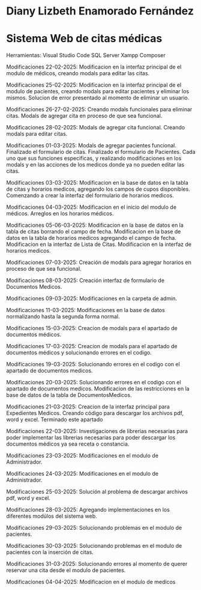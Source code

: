 # Diany Lizbeth Enamorado Fernández 
# Sistema Web de citas médicas
Herramientas:
  Visual Studio Code
  SQL Server
  Xampp
  Composer

  Modificaciones 22-02-2025:
    Modificacion en la interfaz principal de el modulo de médicos, creando modals para editar las citas.

  Modificaciones 25-02-2025:
    Modificacion en la interfaz principal de el modulo de pacientes, creando modals para editar pacientes y eliminar los mismos.
    Solucion de error presentado al momento de eliminar un usuario.

  Modificaciones 26-27-02-2025:
    Creando modals funcionales para eliminar citas.
    Modals de agregar cita en proceso de que sea funcional.

  
  Modificaciones 28-02-2025:
    Modals de agregar cita funcional.
    Creando modals para editar citas.

  Modificaciones 01-03-2025:
    Modals de agregar pacientes funcional.
    Finalizado el formulario de citas.
    Finalizado el formulario de Pacientes.
    Cada uno que sus funciones especificas, y realizando modificaciones en los modals y en las acciones
    de los medicos donde ya no pueden editar las citas.

  Modificaciones 03-03-2025:
    Modificacion en la base de datos en la tabla de citas y horarios medicos, agregando los campos de cupos disponibles.
    Comenzando a crear la interfaz del formulario de horarios medicos.
      
  Modificaciones 04-03-2025:
    Modificacion en el inicio del modulo de médicos.
    Arreglos en los horarios médicos.

  Modificaciones 05-06-03-2025:
    Modificacion en la base de datos en la tabla de citas borrando el campo de fecha.
    Modificacion en la base de datos en la tabla de horarios medicos agregando el campo de fecha.
    Modificacion en la interfaz de Lista de Citas.
    Modificacion en la interfaz de horarios medicos.

  Modificaciones 07-03-2025:
    Creación de modals para agregar horarios en proceso de que sea funcional.

  Modificaciones 08-03-2025:
    Creación interfaz de formulario de Documentos Medicos.

  Modificaciones 09-03-2025:
    Modificaciones en la carpeta de admin.

  Modificaciones 11-03-2025:
    Modificaciones en la base de datos normalizando hasta la segunda forma normal.

  Modificaciones 15-03-2025:
    Creacion de modals para el apartado de documentos médicos.

  Modificaciones 17-03-2025:
    Creacion de modals para el apartado de documentos médicos y solucionando errores en el codigo.

  Modificaciones 19-03-2025:
    Solucionando errores en el codigo con el apartado de documentos medicos.

  Modificaciones 20-03-2025:
    Solucionando errores en el codigo con el apartado de documentos medicos.
    Modificacion de las restricciones en la base de datos de la tabla de DocumentosMedicos.

  Modificaciones 21-03-2025:
    Creacion de la interfaz principal para Expedientes Medicos.
    Creando código para descargar los archivos pdf, word y excel.
    Terminado este apartado

  Modificaciones 22-03-2025:
    Investigaciones de librerias necesarias para poder implementar las librerias necesarias 
    para poder descargar los documentos médicos ya sea receta o constancia.

  Modificaciones 23-03-2025:
    Modificaciones en el modulo de Administrador.

  Modificaciones 24-03-2025:
    Modificaciones en el modulo de Administrador.

   Modificaciones 25-03-2025:
    Solución al problema de descargar archivos pdf, word y excel.

  Modificaciones 28-03-2025:
    Agregando implementaciones en los diferentes modúlos del sistema web.

  Modificaciones 29-03-2025:
    Solucionando problemas en el modulo de pacientes.

   Modificaciones 30-03-2025:
    Solucionando problemas en el modulo de pacientes con la inserción de citas.

  Modificaciones 31-03-2025:
    Solucionando errores al momento de querer reservar una cita desde el modulo de pacientes.

  Modificaciones 04-04-2025:
    Modificacion en el modulo de medicos
    




